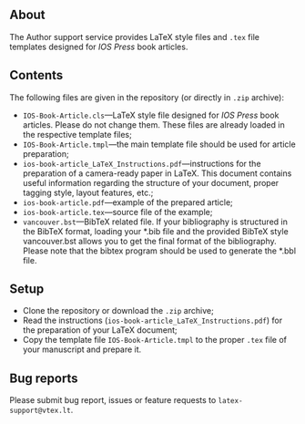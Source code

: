 ## About

The Author support service provides LaTeX style files and `.tex` file templates designed for *IOS Press* book articles.

## Contents

The following files are given in the repository (or directly in `.zip` archive):

- `IOS-Book-Article.cls`&mdash;LaTeX style file designed for *IOS Press* book articles. Please do not change them.
These files are already loaded in the respective template files;
- `IOS-Book-Article.tmpl`&mdash;the main template file should be used for article preparation;
- `ios-book-article_LaTeX_Instructions.pdf`&mdash;instructions for the preparation of a
camera-ready paper in LaTeX. This document contains useful information regarding the structure of your document,
proper tagging style, layout features, etc.;
- `ios-book-article.pdf`&mdash;example of the prepared article;
- `ios-book-article.tex`&mdash;source file of the example;
- `vancouver.bst`&mdash;BibTeX related file. If your bibliography is structured in the BibTeX format,
loading your *.bib file and the provided  BibTeX style vancouver.bst allows you to get the final format of the bibliography.
Please note that the bibtex program should be used to generate the *.bbl file.

## Setup

- Clone the repository or download the `.zip` archive;
- Read the instructions (`ios-book-article_LaTeX_Instructions.pdf`) for the preparation of your LaTeX document;
- Copy the template file `IOS-Book-Article.tmpl` to the proper `.tex` file of your manuscript and prepare it.

## Bug reports

Please submit bug report, issues or feature requests to `latex-support@vtex.lt`.

